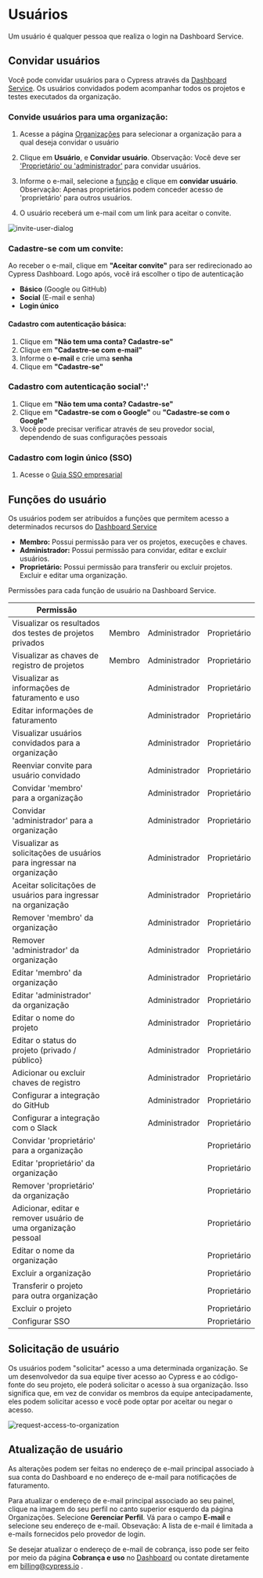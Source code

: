 # Usuários


Um usuário é qualquer pessoa que realiza o login na Dashboard Service.

## Convidar usuários

Você pode convidar usuários para o Cypress através da [Dashboard Service](https://dashboard.cypress.io/). Os usuários 
convidados podem acompanhar todos os projetos e testes executados da organização.

### Convide usuários para uma organização: 

1. Acesse a página [Organizações](https://dashboard.cypress.io/organizations) para selecionar a organização para a qual 
deseja convidar o usuário

2. Clique em **Usuário**, e **Convidar usuário**. Observação: Você deve ser ['Proprietário' ou 'administrador'](https://docs.cypress.io/guides/dashboard/users#Sign-Up-with-an-Invitation)
 para convidar usuários.

3. Informe o e-mail, selecione a [função](https://docs.cypress.io/guides/dashboard/users#User-roles) e clique em 
**convidar usuário**.
Observação: Apenas proprietários podem conceder acesso de 'proprietário' para outros usuários.

4. O usuário receberá um e-mail com um link para aceitar o convite.

![invite-user-dialog](https://docs.cypress.io/_nuxt/img/invite-user-dialog.3df632b.png)

### Cadastre-se com um convite:

Ao receber o e-mail, clique em **"Aceitar convite"** para ser redirecionado ao Cypress Dashboard. Logo após, você irá 
escolher o tipo de autenticação

- **Básico** (Google ou GitHub)  
- **Social** (E-mail e senha)
- **Login único**

#### Cadastro com autenticação básica:

1. Clique em **"Não tem uma conta? Cadastre-se"**
2. Clique em **"Cadastre-se com e-mail"**
3. Informe o **e-mail** e crie uma **senha**
4. Clique em **"Cadastre-se"**

### Cadastro com autenticação social':'

1. Clique em **"Não tem uma conta? Cadastre-se"**
2. Clique em **"Cadastre-se com o Google"** ou **"Cadastre-se com o Google"**
3. Você pode precisar verificar através de seu provedor social, dependendo de suas configurações pessoais

### Cadastro com login único (SSO)

1. Acesse o [Guia SSO empresarial](https://docs.cypress.io/guides/dashboard/organizations#Slack-Integration)

## Funções do usuário

Os usuários podem ser atribuídos a funções que permitem acesso a determinados recursos do [Dashboard Service](https://dashboard.cypress.io/)

- **Membro:** Possui permissão para ver os projetos, execuções e chaves.
- **Administrador:** Possui permissão para convidar, editar e excluir usuários.
- **Proprietário:** Possui permissão para transferir ou excluir projetos. Excluir e editar uma organização.

Permissões para cada função de usuário na Dashboard Service.

|      Permissão                                                |                 |                      |                       |
| ------------------------------------------------------------- | --------------- | -------------------- |-----------------------|
|      Visualizar os resultados dos testes de projetos privados   |     Membro      |     Administrador     |     Proprietário     |
|      Visualizar as chaves de registro de projetos                 | Membro |  Administrador | Proprietário |
|      Visualizar as informações de faturamento e uso               |        |  Administrador | Proprietário |    
|      Editar informações de faturamento                            |        |  Administrador | Proprietário |   
|      Visualizar usuários convidados para a organização            |        |  Administrador | Proprietário |   
|      Reenviar convite para usuário convidado                      |        |  Administrador | Proprietário |   
|      Convidar 'membro' para a organização                         |        |  Administrador | Proprietário |
|      Convidar 'administrador' para a organização                          |        |  Administrador | Proprietário |
|      Visualizar as solicitações de usuários para ingressar na organização |   |  Administrador| Proprietário |
|      Aceitar solicitações de usuários para ingressar na organização |        |  Administrador | Proprietário|
|      Remover 'membro' da organização                          |        |  Administrador | Proprietário |
|      Remover 'administrador' da organização                          |        |  Administrador |Proprietário |
|      Editar 'membro' da organização                          |        |  Administrador | Proprietário |
|      Editar 'administrador' da organização                          |        |  Administrador | Proprietário |
|      Editar o nome do projeto                        |        |  Administrador | Proprietário |
|      Editar o status do projeto (privado / público}                     |        |  Administrador | Proprietário |
|      Adicionar ou excluir chaves de registro                     |        |  Administrador | Proprietário |
|      Configurar a integração do GitHub                     |        |  Administrador | Proprietário |
|      Configurar a integração com o Slack                   |        |  Administrador | Proprietário |
|      Convidar 'proprietário' para a organização            |        |          | Proprietário |
|      Editar 'proprietário' da organização            |        |          | Proprietário |
|      Remover 'proprietário' da organização           |        |          | Proprietário |
|      Adicionar, editar e remover usuário de uma organização pessoal           |        |          | Proprietário |
|      Editar o nome da organização           |        |          | Proprietário |
|      Excluir a organização           |        |          | Proprietário |
|      Transferir o projeto para outra organização           |        |          | Proprietário |
|      Excluir  o projeto           |        |          | Proprietário |
|      Configurar SSO               |        |          | Proprietário |

## Solicitação de usuário

Os usuários podem "solicitar" acesso a uma determinada organização. Se um desenvolvedor da sua equipe tiver acesso ao Cypress
e ao código-fonte do seu projeto, ele poderá solicitar o acesso à sua organização. Isso significa que, em vez de convidar
os membros da equipe antecipadamente, eles podem solicitar acesso e você pode optar por aceitar ou negar o acesso.

![request-access-to-organization](https://docs.cypress.io/_nuxt/img/request-access-to-organization.7e2a510.png)

## Atualização de usuário

As alterações podem ser feitas no endereço de e-mail principal associado à sua conta do Dashboard e no endereço de e-mail
para notificações de faturamento.

Para atualizar o endereço de e-mail principal associado ao seu painel, clique na imagem do seu perfil no canto superior 
esquerdo da página Organizações. Selecione **Gerenciar Perfil**. Vá para o campo **E-mail** e selecione seu endereço de 
e-mail. 
Obsevação: A lista de e-mail é limitada a e-mails fornecidos pelo provedor de login.

Se desejar atualizar o endereço de e-mail de cobrança, isso pode ser feito por meio da página **Cobrança e uso** no [Dashboard](https://dashboard.cypress.io/)
ou contate diretamente em billing@cypress.io .
